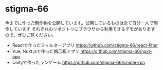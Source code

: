 # stigma-66

今までに作った制作物を公開しています。公開しているものは全て自分一人で制作しています
それぞれのリポジトリにブラウザから利用できるデモがありますので、ぜひご覧ください。

- Reactで作ったフィルターアプリ https://github.com/stigma-66/react-filter
- Vue, Nuxt.jsで作った掲示板アプリ https://github.com/stigma-66/nuxt-app
- Unityで作ったランゲーム https://github.com/stigma-66/simple-run

<!---
stigma-66/stigma-66 is a ✨ special ✨ repository because its `README.md` (this file) appears on your GitHub profile.
You can click the Preview link to take a look at your changes.
--->
